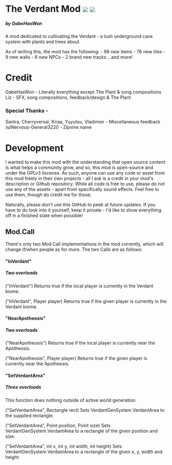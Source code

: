 ﻿# The Verdant Mod ![](https://img.shields.io/badge/mod%20loader-tModLoader-1976d2?style=flat-square&labelColor=0d1117&color=green) ![](https://img.shields.io/endpoint.svg?url=https%3A%2F%2Fshieldsio-steam-workshop.jross.me%2F2884802891&style=flat-square&labelColor=0d1117&color=blue) 
##### by GabeHasWon
A mod dedicated to cultivating the Verdant - a lush underground cave system with plants and trees about.

As of writing this, the mod has the following:
	- 98 new items
	- 76 new tiles
	- 9 new walls
	- 6 new NPCs
	- 2 brand new tracks
...and more!

# Credit
GabeHasWon - Literally everything except The Plant & song compositions
Liz - SFX, song compositions, feedback/design & The Plant
### Special Thanks -
Santra, Cherryversai, Kiraa, Yuyutsu, Vladimier - Miscellaneous feedback
/u/Nervous-General3220 - Zipvine name

# Development
I wanted to make this mod with the understanding that open source content is what helps a community grow, and so, this mod is open-source and under the GPLv3 liscense.
As such, anyone can use any code or asset from this mod freely in their own projects - all I ask is a credit in your mod's description or Github repository.
While all code is free to use, please do not use any of the assets - apart from specifically sound effects. Feel free to use them, though do credit me for those.

Naturally, please don't use this GitHub to peek at future updates. 
If you have to do look into it yourself, keep it private - I'd like to show everything off in a finished state when possible!

## Mod.Call
There's only two Mod.Call implementations in the mod currently, which will change if/when people as for more.
The two Calls are as follows:

#### "InVerdant"
##### Two overloads
("InVerdant")
Returns true if the local player is currently in the Verdant biome.

("InVerdant", Player player)
Returns true if the given player is currently in the Verdant biome.

#### "NearApotheosis"
##### Two overloads
("NearApotheosis")
Returns true if the local player is currently near the Apotheosis.

("NearApotheosis", Player player)
Returns true if the given player is currently near the Apotheosis.

#### "SetVerdantArea"
##### Three overloads
This function does nothing outside of active world generation.

("SetVerdantArea", Rectangle rect)
Sets VerdantGenSystem.VerdantArea to the supplied rectangle.

("SetVerdantArea", Point position, Point size)
Sets VerdantGenSystem.VerdantArea to a rectangle of the given position and size.

("SetVerdantArea", int x, int y, int width, int height)
Sets VerdantGenSystem.VerdantArea to a rectangle of the given x, y, width and height.
